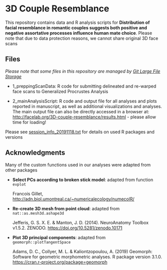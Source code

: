 3D Couple Resemblance
======

This repository contains data and R analysis scripts for **__Distribution of facial resemblance in romantic couples suggests both positive and negative assortative processes influence human mate choice__**. Please note that due to data protection reasons, we cannot share original 3D face scans

Files
------

*Please note that some files in this repository are managed by [Git Large File Storage](https://git-lfs.github.com/ "Install Git LFS")*

* 1_preppingScanData: R code for submitting delineated and re-warped face scans to Generalized Procrustes Analysis

* 2_mainAnalysisScript: R code and output file for all analyses and plots reported in manuscript, as well as additional visualizations and analyses. The main output file can also be directly accessed in a browser at: http://facelab.org/3D-couple-resemblance/results.html - please allow time for loading!

Please see 
[session_info_20191118.txt](./session_info_20191118.txt) for details on used R packages and versions


Acknowledgments
------
Many of the custom functions used in our analyses were adapted from other packages

* **Select PCs according to broken stick model**: adapted from function `evplot`

   Francois Gillet, http://adn.biol.umontreal.ca/~numericalecology/numecolR/
   
* **Re-create 3D mesh from point cloud**: adapted from `nat::as.mesh3d.ashape3d`

  Jefferis, G. S. X. E. & Manton, J. D. (2014). NeuroAnatomy Toolbox v1.5.2. ZENODO. https://doi.org/10.5281/zenodo.10171
  
* **Plot 3D principal components**: adapted from `geomorph::plotTangentSpace`

   Adams, D. C., Collyer, M. L. & Kaliontzopoulou, A. (2019) Geomorph: Software for geometric morphometric analyses. R package version 3.1.0. https://cran.r-project.org/package=geomorph
